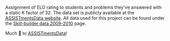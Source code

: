 [1]: https://sites.google.com/site/assistmentsdata/
[2]: https://sites.google.com/site/assistmentsdata/home/assistment-2009-2010-data

Assignment of ELO rating to students and problems they've answered with a static K factor of 32. The data set is publicly available at the [ASSISTmentsData website][1]. All data used for this project can be found under the [Skill-builder data 2009-2010][2] page.

Much 💖 to [ASSISTmentsData][1]!

